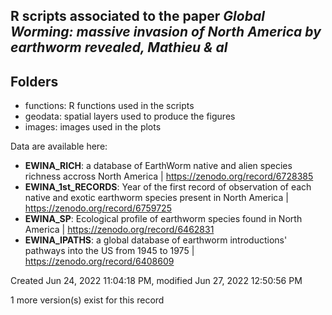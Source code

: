 ## R scripts associated to the paper *Global Worming: massive invasion of North America by earthworm revealed, Mathieu & al*  


## Folders
- functions: R functions used in the scripts
- geodata: spatial layers used to produce the figures
- images: images used in the plots

Data are available here:
- **EWINA_RICH**: a database of EarthWorm native and alien species richness accross North America | https://zenodo.org/record/6728385
- **EWINA_1st_RECORDS**: Year of the first record of observation of each native and exotic earthworm species present in North America | https://zenodo.org/record/6759725
- **EWINA_SP**: Ecological profile of earthworm species found in North America | https://zenodo.org/record/6462831
- **EWINA_IPATHS**: a global database of earthworm introductions' pathways into the US from 1945 to 1975 | https://zenodo.org/record/6408609




Created Jun 24, 2022 11:04:18 PM, modified Jun 27, 2022 12:50:56 PM

1 more version(s) exist for this record
